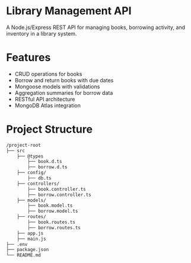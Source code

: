 # Library Management API
A Node.js/Express REST API for managing books, borrowing activity, and inventory in a library system.

# Features
- CRUD operations for books
- Borrow and return books with due dates
- Mongoose models with validations
- Aggregation summaries for borrow data
- RESTful API architecture
- MongoDB Atlas integration

# Project Structure
```bash
/project-root
├── src
    ├── @types
        ├── book.d.ts
        ├── borrow.d.ts
    ├── config/
        ├── db.ts
    ├── controllers/
        ├── book.controller.ts
        ├── borrow.controller.ts
    ├── models/
        ├── book.model.ts
        ├── borrow.model.ts
    ├── routes/
        ├── book.routes.ts
        ├── borrow.routes.ts
    ├── app.js
    ├── main.js
├── .env
├── package.json
└── README.md
```